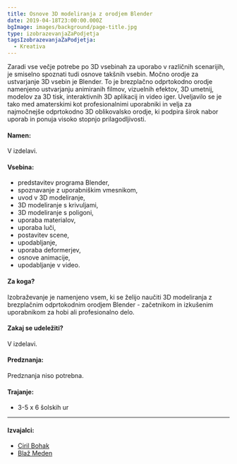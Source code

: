 ```yaml
---
title: Osnove 3D modeliranja z orodjem Blender
date: 2019-04-18T23:00:00.000Z
bgImage: images/background/page-title.jpg
type: izobrazevanjaZaPodjetja
tagsIzobrazevanjaZaPodjetja:
  - Kreativa
---
```

Zaradi vse večje potrebe po 3D vsebinah za uporabo v različnih scenarijih, je smiselno spoznati tudi osnove takšnih vsebin. Močno orodje za ustvarjanje 3D vsebin je Blender. To je brezplačno odprtokodno orodje namenjeno ustvarjanju animiranih filmov, vizuelnih efektov, 3D umetnij, modelov za 3D tisk, interaktivnih 3D aplikacij in video iger. Uveljavilo se je tako med amaterskimi kot profesionalnimi uporabniki in velja za najmočnejše odprtokodno 3D oblikovalsko orodje, ki podpira širok nabor uporab in ponuja visoko stopnjo prilagodljivosti.

#### Namen:

V izdelavi.

#### Vsebina:

* predstavitev programa Blender,
* spoznavanje z uporabniškim vmesnikom,
* uvod v 3D modeliranje,
* 3D modeliranje s krivuljami,
* 3D modeliranje s poligoni,
* uporaba materialov,
* uporaba luči,
* postavitev scene,
* upodabljanje,
* uporaba deformerjev,
* osnove animacije,
* upodabljanje v video.

#### Za koga?

Izobraževanje je namenjeno vsem, ki se želijo naučiti 3D modeliranja z brezplačnim odprtokodnim orodjem Blender - začetnikom in izkušenim uporabnikom za hobi ali profesionalno delo.

#### Zakaj se udeležiti?

V izdelavi.

#### Predznanja:

Predznanja niso potrebna.

#### Trajanje:

* 3-5 x 6 šolskih ur

- - -

#### Izvajalci:

* [Ciril Bohak](/izvajalci/ciril-bohak/)
* [Blaž Meden](/izvajalci/blaz-meden/)
